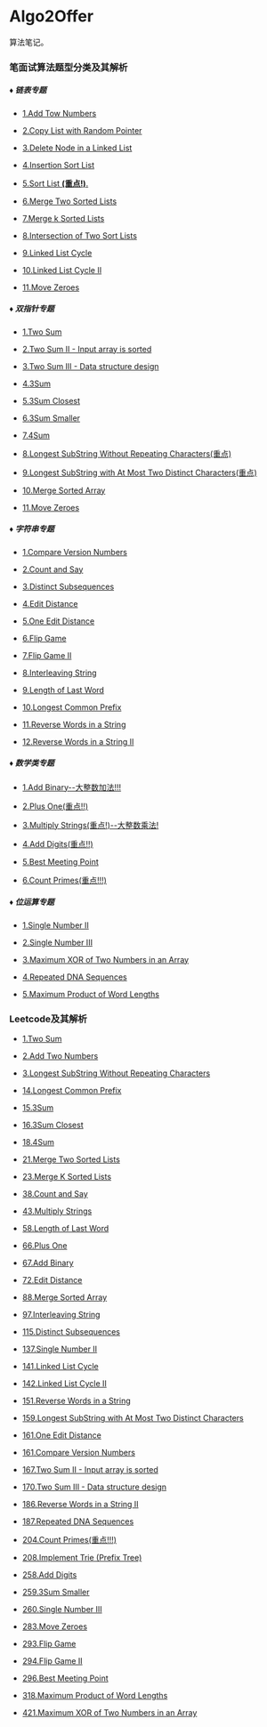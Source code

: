 # Algo2Offer

算法笔记。

### 笔面试算法题型分类及其解析

##### ♦ 链表专题

* [1.Add Tow Numbers](seiei/algo/专项算法/链表专题/1_Add_Two_Numbers.md)

* [2.Copy List with Random Pointer](seiei/algo/专项算法/链表专题/2_Copy_List_With_Random_Pointer.md)

* [3.Delete Node in a Linked List](seiei/algo/专项算法/链表专题/3_Delete_Node_In_A_Linked_List.md)

* [4.Insertion Sort List](seiei/algo/专项算法/链表专题/4_Insertion_Sort_List.md)

* [5.Sort List **(重点!)**.](seiei/algo/专项算法/链表专题/5_Sort_List.md)

* [6.Merge Two Sorted Lists](seiei/algo/专项算法/链表专题/6_Merge_Two_Sorted_Lists.md)

* [7.Merge k Sorted Lists](seiei/algo/专项算法/链表专题/7_Merge_k_Sorted_Lists.md)

* [8.Intersection of Two Sort Lists](seiei/algo/专项算法/链表专题/8_Intersection_of_Two_Sorted_Linked_Lists.md)

* [9.Linked List Cycle](seiei/algo/专项算法/链表专题/9_Linked_List_Cycle.md)

* [10.Linked List Cycle II](seiei/algo/专项算法/链表专题/10_Linked_List_Cycle_II.md)

* [11.Move Zeroes](seiei/algo/专项算法/双指针专题/11_Move_Zeroes.md)

##### ♦ 双指针专题

* [1.Two Sum](seiei/algo/专项算法/双指针专题/1_Two_Sum.md)

* [2.Two Sum II - Input array is sorted](seiei/algo/专项算法/双指针专题/2_Two_Sum_II.md)

* [3.Two Sum III - Data structure design](seiei/algo/专项算法/双指针专题/3_Two_Sum_III.md)

* [4.3Sum](seiei/algo/专项算法/双指针专题/4_3Sum.md)

* [5.3Sum Closest](seiei/algo/专项算法/双指针专题/5_3Sum_Closest.md)

* [6.3Sum Smaller](seiei/algo/专项算法/双指针专题/6_3Sum_Smaller.md)

* [7.4Sum](seiei/algo/专项算法/双指针专题/7.4Sum.md)

* [8.Longest SubString Without Repeating Characters(重点)](seiei/algo/专项算法/双指针专题/8_Longest_SubString_Without_Repeating_Characters.md)

* [9.Longest SubString with At Most Two Distinct Characters(重点)](seiei/algo/专项算法/双指针专题/9_Longest_SubString_with_At_Most_Two_Distinct_Characters.md)

* [10.Merge Sorted Array](seiei/algo/专项算法/双指针专题/10_Merge_Sorted_Array.md)

* [11.Move Zeroes](seiei/algo/专项算法/双指针专题/11_Move_Zeroes.md)

##### ♦ 字符串专题

* [1.Compare Version Numbers](seiei/algo/专项算法/字符串专题/1_Compare_Version_Numbers.md)

* [2.Count and Say](seiei/algo/专项算法/字符串专题/2_Count_and_Say.md)

* [3.Distinct Subsequences](seiei/algo/专项算法/字符串专题/3_Distinct_Subsequences.md)

* [4.Edit Distance](seiei/algo/专项算法/字符串专题/4_Edit_Distance.md)

* [5.One Edit Distance](seiei/algo/专项算法/字符串专题/5_One_Edit_Distance.md)

* [6.Flip Game](seiei/algo/专项算法/字符串专题/6_Flip_Game.md)

* [7.Flip Game II](seiei/algo/专项算法/字符串专题/7_Flip_Game_II.md)

* [8.Interleaving String](seiei/algo/专项算法/字符串专题/8_Interleaving_String.md)

* [9.Length of Last Word](seiei/algo/专项算法/字符串专题/9_Length_of_Last_Word.md)

* [10.Longest Common Prefix](seiei/algo/专项算法/字符串专题/10_Longest_Common_Prefix.md)

* [11.Reverse Words in a String](seiei/algo/专项算法/字符串专题/11_Reverse_Words_in_a_String.md)

* [12.Reverse Words in a String II](seiei/algo/专项算法/字符串专题/12_Reverse_Words_in_a_String_II.md)

##### ♦ 数学类专题

* [1.Add Binary--大整数加法!!!](seiei/algo/专项算法/数学类专题/1_Add_Binary_大整数加法!!!.md)

* [2.Plus One(重点!!)](seiei/algo/专项算法/数学类专题/2_Plus_One(重点!!).md)

* [3.Multiply Strings(重点!)--大整数乘法!](seiei/algo/专项算法/数学类专题/3_Multiply_Strings(重点!)--大整数乘法!.md)

* [4.Add Digits(重点!!)](seiei/algo/专项算法/数学类专题/4_Add_Digits(重点!!).md)

* [5.Best Meeting Point](seiei/algo/专项算法/数学类专题/5_Best_Meeting_Point.md)

* [6.Count Primes(重点!!!)](seiei/algo/专项算法/数学类专题/6_Count_Primes(重点!!!).md)

##### ♦ 位运算专题

* [1.Single Number II](seiei/algo/专项算法/位运算专题/1_Single_Number_II.md)

* [2.Single Number III](seiei/algo/专项算法/位运算专题/2_Single_Number_III.md)

* [3.Maximum XOR of Two Numbers in an Array](seiei/algo/专项算法/位运算专题/3_Maximum_XOR_of_Two_Numbers_in_an_Array.md)

* [4.Repeated DNA Sequences](seiei/algo/专项算法/位运算专题/4_Repeated_DNA_Sequences.md)

* [5.Maximum Product of Word Lengths](seiei/algo/专项算法/位运算专题/5_Maximum_Product_of_Word_Lengths.md)

### Leetcode及其解析

* [1.Two Sum](seiei/algo/专项算法/双指针专题/1_Two_Sum.md)

* [2.Add Two Numbers](seiei/algo/专项算法/链表专题/1_Add_Two_Numbers.md)

* [3.Longest SubString Without Repeating Characters](seiei/algo/专项算法/双指针专题/8_Longest_SubString_Without_Repeating_Characters.md)

* [14.Longest Common Prefix](seiei/algo/专项算法/字符串专题/10_Longest_Common_Prefix.md)

* [15.3Sum](seiei/algo/专项算法/双指针专题/4_3Sum.md)

* [16.3Sum Closest](seiei/algo/专项算法/双指针专题/5_3Sum_Closest.md)

* [18.4Sum](seiei/algo/专项算法/双指针专题/7.4Sum.md)

* [21.Merge Two Sorted Lists](seiei/algo/专项算法/链表专题/6_Merge_Two_Sorted_Lists.md)

* [23.Merge K Sorted Lists](seiei/algo/专项算法/链表专题/7_Merge_k_Sorted_Lists.md)

* [38.Count and Say](seiei/algo/专项算法/字符串专题/2_Count_and_Say.md)

* [43.Multiply Strings](seiei/algo/专项算法/数学类专题/3_Multiply_Strings(重点!)--大整数乘法!.md)

* [58.Length of Last Word](seiei/algo/专项算法/字符串专题/9_Length_of_Last_Word.md)

* [66.Plus One](seiei/algo/专项算法/数学类专题/2_Plus_One(重点!!).md)

* [67.Add Binary](seiei/algo/专项算法/数学类专题/1_Add_Binary_大整数加法!!!.md)

* [72.Edit Distance](seiei/algo/专项算法/字符串专题/4_Edit_Distance.md)

* [88.Merge Sorted Array](seiei/algo/专项算法/双指针专题/10_Merge_Sorted_Array.md)

* [97.Interleaving String](seiei/algo/专项算法/字符串专题/8_Interleaving_String.md)

* [115.Distinct Subsequences](seiei/algo/专项算法/字符串专题/3_Distinct_Subsequences.md)

* [137.Single Number II](seiei/algo/专项算法/位运算专题/1_Single_Number_II.md)

* [141.Linked List Cycle](seiei/algo/专项算法/链表专题/9_Linked_List_Cycle.md)

* [142.Linked List Cycle II](seiei/algo/专项算法/链表专题/10_Linked_List_Cycle_II.md)

* [151.Reverse Words in a String](seiei/algo/专项算法/字符串专题/11_Reverse_Words_in_a_String.md)

* [159.Longest SubString with At Most Two Distinct Characters](seiei/algo/专项算法/双指针专题/9_Longest_SubString_with_At_Most_Two_Distinct_Characters.md)

* [161.One Edit Distance](seiei/algo/专项算法/字符串专题/5_One_Edit_Distance.md)

* [161.Compare Version Numbers](seiei/algo/专项算法/字符串专题/1_Compare_Version_Numbers.md)

* [167.Two Sum II - Input array is sorted](seiei/algo/专项算法/双指针专题/2_Two_Sum_II.md)

* [170.Two Sum III - Data structure design](seiei/algo/专项算法/双指针专题/3_Two_Sum_III.md)

* [186.Reverse Words in a String II](seiei/algo/专项算法/字符串专题/12_Reverse_Words_in_a_String_II.md)

* [187.Repeated DNA Sequences](seiei/algo/专项算法/位运算专题/4_Repeated_DNA_Sequences.md)

* [204.Count Primes(重点!!!)](seiei/algo/专项算法/数学类专题/6_Count_Primes(重点!!!).md)

* [208.Implement Trie (Prefix Tree)](seiei/algo/leetcode/208_Implement_Trie.md)

* [258.Add Digits](seiei/algo/专项算法/数学类专题/4_Add_Digits(重点!!).md)

* [259.3Sum Smaller](seiei/algo/专项算法/双指针专题/6_3Sum_Smaller.md)

* [260.Single Number III](seiei/algo/专项算法/位运算专题/2_Single_Number_III.md)

* [283.Move Zeroes](seiei/algo/专项算法/双指针专题/11_Move_Zeroes.md)

* [293.Flip Game](seiei/algo/专项算法/字符串专题/6_Flip_Game.md)

* [294.Flip Game II](seiei/algo/专项算法/字符串专题/7_Flip_Game_II.md)

* [296.Best Meeting Point](seiei/algo/专项算法/数学类专题/5_Best_Meeting_Point.md)

* [318.Maximum Product of Word Lengths](seiei/algo/专项算法/位运算专题/5_Maximum_Product_of_Word_Lengths.md)

* [421.Maximum XOR of Two Numbers in an Array](seiei/algo/专项算法/位运算专题/3_Maximum_XOR_of_Two_Numbers_in_an_Array.md)
